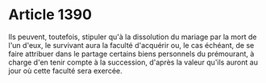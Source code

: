 # Article 1390

Ils peuvent, toutefois, stipuler qu'à la dissolution du mariage par la mort de l'un d'eux, le survivant aura la faculté d'acquérir ou, le cas échéant, de se faire attribuer dans le partage certains biens personnels du prémourant, à charge d'en tenir compte à la succession, d'après la valeur qu'ils auront au jour où cette faculté sera exercée.
